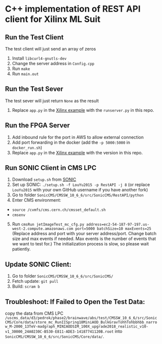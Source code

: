 # C++ implementation of REST API client for Xilinx ML Suit

## Run the Test Client

The test client will just send an array of zeros

1. Install `libcurl4-gnutls-dev`
2. Change the server address in `Config.cpp`
3. Run `make`
4. Run `main.out`

## Run the Test Sever

The test sever will just return `None` as the result

1. Replace `app.py` in the [Xilinx example](https://github.com/Xilinx/ml-suite/blob/master/examples/caffe/REST/app.py) with the `runserver.py` in this repo.


## Run the FPGA Server

1. Add inbound rule for the port in AWS to allow external connection
2. Add port forwarding in the docker (add the `-p 5000:5000` in `docker_run.sh`)
3. Replace `app.py` in the [Xilinx example](https://github.com/Xilinx/ml-suite/blob/master/examples/caffe/REST/app.py) with the version in this repo.

## Run SONIC Client in CMS LPC

1. Download `setup.sh` from [SONIC](https://github.com/LouYu2015/SonicCMS)
2. Set up SONIC: `./setup.sh -f LouYu2015 -p RestAPI -j 8`
  (or replace `LouYu2015` with your own GitHub username if you have another fork)
3. Go to folder `SonicCMS/CMSSW_10_6_6/src/SonicCMS/RestAPI/python`
4. Enter CMS environment:
  * `source /cvmfs/cms.cern.ch/cmsset_default.sh`
  * `cmsenv`
5. Run `cmsRun jetImageTest_mc_cfg.py address=ec2-54-187-97-197.us-west-2.compute.amazonaws.com port=5000 batchSize=10 maxEvents=25` (Replace address and port with your server address/port. Change batch size and max events if needed. Max events is the number of events that we want to test for.) The initialization process is slow, so please wait patiently.

## Update SONIC Client:

1. Go to folder `SonicCMS/CMSSW_10_6_6/src/SonicCMS/`
2. Fetch update: `git pull`
3. Build: `scram b`

## Troubleshoot: If Failed to Open the Test Data:

copy the data from CMS LPC `/uscms_data/d3/pedrok/phase2/brainwave/abs/test/CMSSW_10_6_6/src/SonicCMS/Core/data/store_mc_RunIISpring18MiniAOD_BulkGravTohhTohbbhbb_narrow_M-2000_13TeV-madgraph_MINIAODSIM_100X_upgrade2018_realistic_v10-v1_30000_24A0230C-B530-E811-ADE3-14187741120B.root` into `SonicCMS/CMSSW_10_6_6/src/SonicCMS/Core/data/`.

